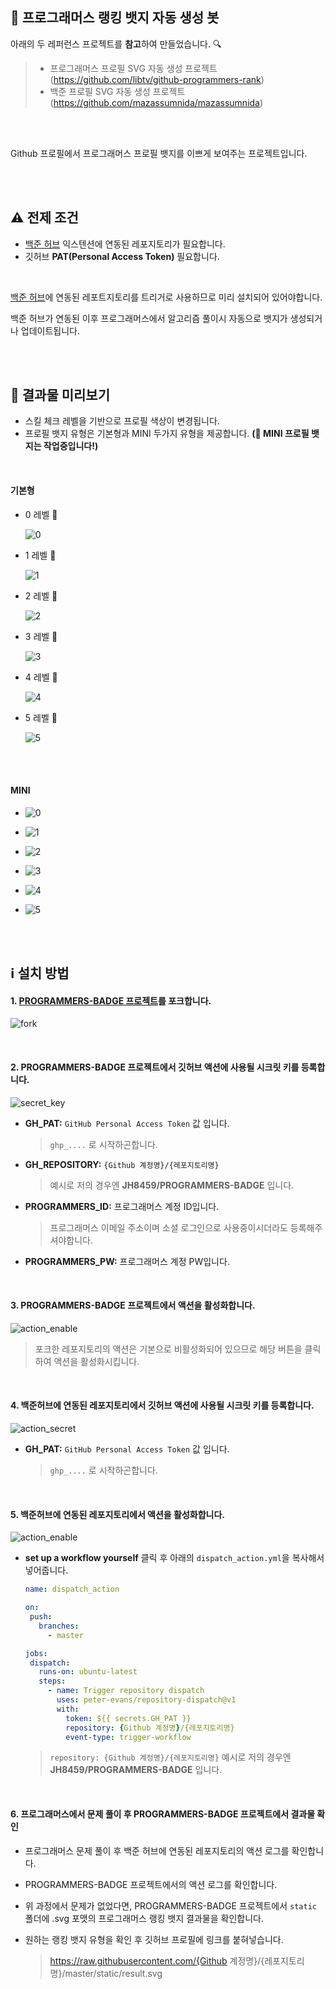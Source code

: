 ## 🤖 프로그래머스 랭킹 뱃지 자동 생성 봇

아래의 두 레퍼런스 프로젝트를 **참고**하여 만들었습니다. 🔍

> - 프로그래머스 프로필 SVG 자동 생성 프로젝트 (https://github.com/libtv/github-programmers-rank)
> - 백준 프로필 SVG 자동 생성 프로젝트 (https://github.com/mazassumnida/mazassumnida)

<br/>
<br/>
  
Github 프로필에서 프로그래머스 프로필 뱃지를 이쁘게 보여주는 프로젝트입니다. 
  

<br/>
<br/>

## ⚠️ 전제 조건

- [백준 허브](https://github.com/BaekjoonHub/BaekjoonHub) 익스텐션에 연동된 레포지토리가 필요합니다.
- 깃허브 **PAT(Personal Access Token)** 필요합니다.

<br/> 

[백준 허브](https://github.com/BaekjoonHub/BaekjoonHub)에 연동된 레포트지토리를 트리거로 사용하므로 미리 설치되어 있어야합니다. 

백준 허브가 연동된 이후 프로그래머스에서 알고리즘 풀이시 자동으로 뱃지가 생성되거나 업데이트됩니다.

<br/>
<br/>

## 🔎 결과물 미리보기

- 스킬 체크 레벨을 기반으로 프로필 색상이 변경됩니다.
- 프로필 뱃지 유형은 기본형과 MINI 두가지 유형을 제공합니다. **(🚧 MINI 프로필 뱃지는 작업중입니다!)**

<br/>

#### 기본형

- 0 레벨 🍂

  ![0](https://github.com/user-attachments/assets/67375ed3-bc98-4b09-94e0-bf2e8abc1a4c)

- 1 레벨 💍

  ![1](https://github.com/user-attachments/assets/87a898b2-07f0-4d57-9dda-73d420fb85c3)

- 2 레벨 🏅

  ![2](https://github.com/user-attachments/assets/37a5507c-5363-4223-8f55-1b52babff55c)

- 3 레벨 💚

  ![3](https://github.com/user-attachments/assets/9bea1ddb-4f32-4530-be3e-c6c219e82848)

- 4 레벨 💎

  ![4](https://github.com/user-attachments/assets/246a209b-8f3a-4ec0-8567-350c3f3ef67e)
        
- 5 레벨 🍒
  
  ![5](https://github.com/user-attachments/assets/5fa40784-8e93-43da-99db-b6d145116cb2)

<br/>
<br/>

#### MINI

- ![0](https://github.com/user-attachments/assets/d99c01c5-6c07-4ee4-920f-fc8e7aedd59b)

- ![1](https://github.com/user-attachments/assets/8ba5e78c-b6e6-4696-8813-3b6b45ce1350)

- ![2](https://github.com/user-attachments/assets/99b1f14b-8464-44a4-a124-6f2fc76ba1d9)

- ![3](https://github.com/user-attachments/assets/c739ac61-a177-4144-b682-1fef43f5b4a5)

- ![4](https://github.com/user-attachments/assets/f4516599-931e-4a77-962e-33ab2504ac1f)
        
- ![5](https://github.com/user-attachments/assets/93764c39-942f-4190-938a-20c48fb9f49a)

  

<br/>
<br/>

## ℹ️ 설치 방법

#### 1. <a href="https://github.com/JH8459/PROGRAMMERS-BADGE" target="_blank">PROGRAMMERS-BADGE 프로젝트</a>를 포크합니다.

  ![fork](https://github.com/user-attachments/assets/0d68e181-41a4-4654-bc4c-32d166f9ce4f)
  
  <br/>

#### 2. PROGRAMMERS-BADGE 프로젝트에서 깃허브 액션에 사용될 시크릿 키를 등록합니다.

  ![secret_key](https://github.com/user-attachments/assets/58cb57f5-c06b-4cc9-b242-2189d10e4a4e)

  - **GH_PAT:** `GitHub Personal Access Token` 값 입니다.

    > `ghp_....` 로 시작하곤합니다.
  
  - **GH_REPOSITORY:** `{Github 계정명}/{레포지토리명}` 

    > 예시로 저의 경우엔 **JH8459/PROGRAMMERS-BADGE** 입니다.

  - **PROGRAMMERS_ID:** 프로그래머스 계정 ID입니다.

    > 프로그래머스 이메일 주소이며 소셜 로그인으로 사용중이시더라도 등록해주셔야합니다.

  - **PROGRAMMERS_PW:** 프로그래머스 계정 PW입니다.

  <br/>

#### 3. PROGRAMMERS-BADGE 프로젝트에서 액션을 활성화합니다.

  ![action_enable](https://github.com/user-attachments/assets/99b7d0fc-8c59-4f0b-85aa-71f591ad01bc)

  > 포크한 레포지토리의 액션은 기본으로 비활성화되어 있으므로 해당 버튼을 클릭하여 액션을 활성화시킵니다.

  <br/>

#### 4. 백준허브에 연동된 레포지토리에서 깃허브 액션에 사용될 시크릿 키를 등록합니다.

  ![action_secret](https://github.com/user-attachments/assets/e55dc536-4764-4167-9d1e-687262c996b5)

  - **GH_PAT:** `GitHub Personal Access Token` 값 입니다.

    > `ghp_....` 로 시작하곤합니다.

  <br/>

#### 5. 백준허브에 연동된 레포지토리에서 액션을 활성화합니다.

  ![action_enable](https://github.com/user-attachments/assets/b3902eef-cd91-4c89-b5c1-da0038b4ad8e)

  - **set up a workflow yourself** 클릭 후 아래의 `dispatch_action.yml`을 복사해서 넣어줍니다.

    ```yml
    name: dispatch_action

    on:
     push:
       branches:
         - master
    
    jobs:
     dispatch:
       runs-on: ubuntu-latest
       steps:
         - name: Trigger repository dispatch
           uses: peter-evans/repository-dispatch@v1
           with:
             token: ${{ secrets.GH_PAT }}
             repository: {Github 계정명}/{레포지토리명}
             event-type: trigger-workflow
    ```

    > `repository: {Github 계정명}/{레포지토리명}` 예시로 저의 경우엔 **JH8459/PROGRAMMERS-BADGE** 입니다.

  <br/>

#### 6. 프로그래머스에서 문제 풀이 후 PROGRAMMERS-BADGE 프로젝트에서 결과물 확인

  - 프로그래머스 문제 풀이 후 백준 허브에 연동된 레포지토리의 액션 로그를 확인합니다.
  - PROGRAMMERS-BADGE 프로젝트에서의 액션 로그를 확인합니다.
  - 위 과정에서 문제가 없었다면, PROGRAMMERS-BADGE 프로젝트에서 `static` 폴더에 .svg 포맷의 프로그래머스 랭킹 뱃지 결과물을 확인합니다.
  - 원하는 랭킹 뱃지 유형을 확인 후 깃허브 프로필에 링크를 붙혀넣습니다.

    > https://raw.githubusercontent.com/{Github 계정명}/{레포지토리명}/master/static/result.svg
  
<br/>
<br/>



